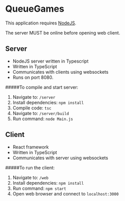# QueueGames
This application requires [NodeJS](https://nodejs.org/en/).

The server MUST be online before opening web client.

## Server
* NodeJS server written in Typescript
* Written in TypeScript
* Communicates with clients using websockets
* Runs on port 8080.

#####To compile and start server:
1. Navigate to: `/server`
2. Install dependencies: `npm install`
3. Compile code: `tsc`
4. Navigate to: `/server/build`
5. Run command: `node Main.js`


## Client
* React framework
* Written in TypeScript
* Communicates with server using websockets

#####To run the client:
1. Navigate to: `/web`
2. Install dependencies: `npm install`
3. Run command: `npm start`
4. Open web browser and connect to `localhost:3000`
